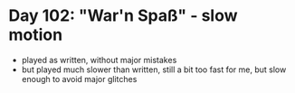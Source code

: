 # Day 102: "War'n Spaß" - slow motion

- played as written, without major mistakes
- but played much slower than written, still a bit too fast for me, but slow enough to avoid major glitches
